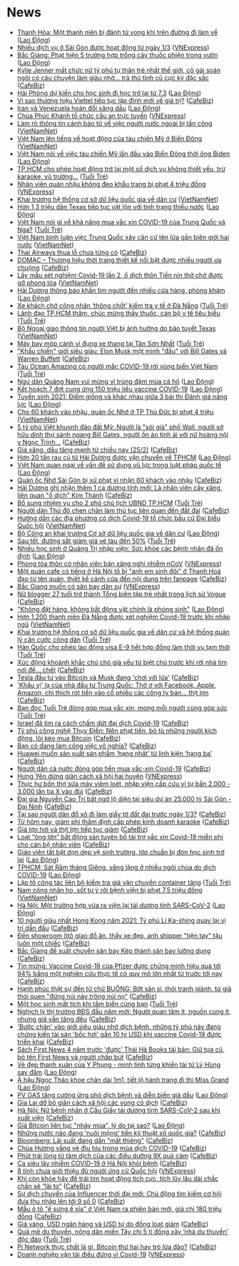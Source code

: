 # News

- [Thanh Hóa: Một thanh niên bị đánh tử vong khi trên đường đi làm về](https://laodong.vn/phap-luat/thanh-hoa-mot-thanh-nien-bi-danh-tu-vong-khi-tren-duong-di-lam-ve-883618.ldo) ([Lao Động](https://laodong.vn))
- [Nhiều dịch vụ ở Sài Gòn được hoạt động từ ngày 1/3](https://vnexpress.net/nhieu-dich-vu-o-sai-gon-duoc-hoat-dong-tu-ngay-1-3-4240324.html) ([VNExpress](https://vnexpress.net))
- [Bắc Giang: Phạt hiện 5 trường hợp trồng cây thuốc phiện trong vườn](https://laodong.vn/phap-luat/bac-giang-phat-hien-5-truong-hop-trong-cay-thuoc-phien-trong-vuon-883630.ldo) ([Lao Động](https://laodong.vn))
- [Kylie Jenner mất chức nữ tỷ phú tự thân trẻ nhất thế giới, cô gái soán ngôi có câu chuyện làm giàu nhờ… trả thù tình cũ cực kỳ đặc sắc](https://cafebiz.vn/kylie-jenner-mat-chuc-nu-ty-phu-tu-than-tre-nhat-the-gioi-co-gai-soan-ngoi-co-cau-chuyen-lam-giau-nho-tra-thu-tinh-cu-cuc-ky-dac-sac-20210225165126024.chn) ([CafeBiz](https://cafebiz.vn))
- [Hải Phòng dự kiến cho học sinh đi học trở lại từ 7.3](https://laodong.vn/giao-duc/hai-phong-du-kien-cho-hoc-sinh-di-hoc-tro-lai-tu-73-883619.ldo) ([Lao Động](https://laodong.vn))
- [Vì sao thương hiệu Viettel tiếp tục lập đỉnh mới về giá trị?](https://cafebiz.vn/vi-sao-thuong-hieu-viettel-tiep-tuc-lap-dinh-moi-ve-gia-tri-20210225174943695.chn) ([CafeBiz](https://cafebiz.vn))
- [Iran và Venezuela hoán đổi xăng dầu](https://laodong.vn/the-gioi/iran-va-venezuela-hoan-doi-xang-dau-883595.ldo) ([Lao Động](https://laodong.vn))
- [Chùa Phúc Khánh tổ chức cầu an trực tuyến](https://vnexpress.net/chua-phuc-khanh-to-chuc-cau-an-truc-tuyen-4240269.html) ([VNExpress](https://vnexpress.net))
- [Làm rõ thông tin cảnh báo từ về việc người nước ngoài bị tấn công](http://vietnamnet.vn/vn/thoi-su/lam-ro-thong-tin-canh-bao-tu-ve-viec-nguoi-nuoc-ngoai-bi-tan-cong-715519.html) ([VietNamNet](https://vietnamnet.vn))
- [Việt Nam lên tiếng về hoạt động của tàu chiến Mỹ ở Biển Đông](http://vietnamnet.vn/vn/thoi-su/chinh-tri/viet-nam-len-tieng-ve-hoat-dong-cua-tau-chien-my-o-bien-dong-715517.html) ([VietNamNet](https://vietnamnet.vn))
- [Việt Nam nói về việc tàu chiến Mỹ lần đầu vào Biển Đông thời ông Biden](https://laodong.vn/the-gioi/viet-nam-noi-ve-viec-tau-chien-my-lan-dau-vao-bien-dong-thoi-ong-biden-883522.ldo) ([Lao Động](https://laodong.vn))
- [TP.HCM cho phép hoạt động trở lại một số dịch vụ không thiết yếu, trừ karaoke, vũ trường...](https://tuoitre.vn/tp-hcm-cho-phep-hoat-dong-tro-lai-mot-so-dich-vu-khong-thiet-yeu-tru-karaoke-vu-truong-20210224142406616.htm) ([Tuổi Trẻ](https://tuoitre.vn))
- [Nhân viên quán nhậu không đeo khẩu trang bị phạt 4 triệu đồng](https://vnexpress.net/nhan-vien-quan-nhau-khong-deo-khau-trang-bi-phat-4-trieu-dong-4240285.html) ([VNExpress](https://vnexpress.net))
- [Khai trương hệ thống cơ sở dữ liệu quốc gia về dân cư](http://vietnamnet.vn/vn/thoi-su/chinh-tri/khai-truong-he-thong-co-so-du-lieu-quoc-gia-ve-dan-cu-715489.html) ([VietNamNet](https://vietnamnet.vn))
- [Hơn 1,3 triệu dân Texas tiếp tục vật lộn với tình trạng thiếu nước](https://laodong.vn/the-gioi/hon-13-trieu-dan-texas-tiep-tuc-vat-lon-voi-tinh-trang-thieu-nuoc-883576.ldo) ([Lao Động](https://laodong.vn))
- [Việt Nam nói gì về khả năng mua vắc xin COVID-19 của Trung Quốc và Nga?](https://tuoitre.vn/viet-nam-noi-gi-ve-kha-nang-mua-vac-xin-covid-19-cua-trung-quoc-va-nga-2021022423441713.htm) ([Tuổi Trẻ](https://tuoitre.vn))
- [Việt Nam bình luận việc Trung Quốc xây căn cứ tên lửa gần biên giới hai nước](http://vietnamnet.vn/vn/thoi-su/chinh-tri/viet-nam-binh-luan-viec-trung-quoc-xay-can-cu-ten-lua-gan-bien-gioi-hai-nuoc-715518.html) ([VietNamNet](https://vietnamnet.vn))
- [Thai Airways thua lỗ chưa từng có](https://cafebiz.vn/thai-airways-thua-lo-chua-tung-co-20210225173700983.chn) ([CafeBiz](https://cafebiz.vn))
- [DOMAC – Thương hiệu thời trang thiết kế nổi bật được nhiều người ưa chuộng](https://cafebiz.vn/domac-thuong-hieu-thoi-trang-thiet-ke-noi-bat-duoc-nhieu-nguoi-ua-chuong-20210225165317698.chn) ([CafeBiz](https://cafebiz.vn))
- [Lấy mẫu xét nghiệm Covid-19 lần 2, ổ dịch thôn Tiền nín thở chờ được gỡ phong tỏa](http://vietnamnet.vn/vn/thoi-su/tin-anh/lay-mau-xet-nghiem-covid-19-lan-2-o-dich-thon-tien-nin-tho-cho-duoc-go-phong-toa-715513.html) ([VietNamNet](https://vietnamnet.vn))
- [Hải Dương thông báo khẩn tìm người đến nhiều cửa hàng, phòng khám](https://laodong.vn/xa-hoi/hai-duong-thong-bao-khan-tim-nguoi-den-nhieu-cua-hang-phong-kham-883598.ldo) ([Lao Động](https://laodong.vn))
- [Xe khách chở công nhân ‘thông chốt’ kiểm tra y tế ở Đà Nẵng](https://tuoitre.vn/xe-khach-cho-cong-nhan-thong-chot-kiem-tra-y-te-o-da-nang-20210225165301083.htm) ([Tuổi Trẻ](https://tuoitre.vn))
- [Lãnh đạo TP.HCM thăm, chúc mừng thầy thuốc, cán bộ y tế tiêu biểu](https://tuoitre.vn/lanh-dao-tphcm-tham-chuc-mung-thay-thuoc-can-bo-y-te-tieu-bieu-20210225171007767.htm) ([Tuổi Trẻ](https://tuoitre.vn))
- [Bộ Ngoại giao thông tin người Việt bị ảnh hưởng do bão tuyết Texas](http://vietnamnet.vn/vn/thoi-su/chinh-tri/bo-ngoai-giao-thong-tin-nguoi-viet-bi-anh-huong-do-bao-tuyet-texas-715515.html) ([VietNamNet](https://vietnamnet.vn))
- [Máy bay móp cánh vì đụng xe thang tại Tân Sơn Nhất](https://tuoitre.vn/may-bay-mop-canh-vi-dung-xe-thang-tai-tan-son-nhat-20210225163626812.htm) ([Tuổi Trẻ](https://tuoitre.vn))
- ["Khẩu chiến" giới siêu giàu: Elon Musk một mình "đấu" với Bill Gates và Warren Buffett](https://cafebiz.vn/khau-chien-gioi-sieu-giau-elon-musk-mot-minh-dau-voi-bill-gates-va-warren-buffett-20210225154534631.chn) ([CafeBiz](https://cafebiz.vn))
- [Tàu Ocean Amazing có người mắc COVID-19 rời vùng biển Việt Nam](https://tuoitre.vn/tau-ocean-amazing-co-nguoi-mac-covid-19-roi-vung-bien-viet-nam-20210225165011698.htm) ([Tuổi Trẻ](https://tuoitre.vn))
- [Ngư dân Quảng Nam vui mừng vì trúng đậm mùa cá hố](https://laodong.vn/photo/ngu-dan-quang-nam-vui-mung-vi-trung-dam-mua-ca-ho-883543.ldo) ([Lao Động](https://laodong.vn))
- [Kết hoạch 7 đợt cung ứng 150 triệu liều vaccine COVID-19](https://laodong.vn/infographic/ket-hoach-7-dot-cung-ung-150-trieu-lieu-vaccine-covid-19-883385.ldo) ([Lao Động](https://laodong.vn))
- [Tuyển sinh 2021: Điểm giống và khác nhau giữa 3 bài thi Đánh giá năng lực](https://laodong.vn/infographic/tuyen-sinh-2021-diem-giong-va-khac-nhau-giua-3-bai-thi-danh-gia-nang-luc-883441.ldo) ([Lao Động](https://laodong.vn))
- [Cho 60 khách vào nhậu, quán ốc Nhớ ở TP Thủ Đức bị phạt 4 triệu](http://vietnamnet.vn/vn/thoi-su/cho-60-khach-vao-nhau-quan-oc-nho-o-tp-thu-duc-bi-phat-4-trieu-715501.html) ([VietNamNet](https://vietnamnet.vn))
- [5 tỷ phú Việt khuynh đảo đất Mỹ: Người là "sói già" phố Wall, người sở hữu dinh thự sánh ngang Bill Gates, người ồn ào tình ái với nữ hoàng nội y Ngọc Trinh...](https://cafebiz.vn/5-ty-phu-viet-khuynh-dao-dat-my-nguoi-la-soi-gia-pho-wall-nguoi-so-huu-dinh-thu-sanh-ngang-bill-gates-nguoi-on-ao-tinh-ai-voi-nu-hoang-noi-y-ngoc-trinh-20210225152815524.chn) ([CafeBiz](https://cafebiz.vn))
- [Giá xăng, dầu tăng mạnh từ chiều nay (25/2)](https://cafebiz.vn/gia-xang-dau-tang-manh-tu-chieu-nay-25-2-20210225164520579.chn) ([CafeBiz](https://cafebiz.vn))
- [Hơn 20 tấn rau củ từ Hải Dương được vận chuyển về TPHCM](https://laodong.vn/thi-truong/hon-20-tan-rau-cu-tu-hai-duong-duoc-van-chuyen-ve-tphcm-883551.ldo) ([Lao Động](https://laodong.vn))
- [Việt Nam quan ngại về vấn đề sử dụng vũ lực trong luật pháp quốc tế](https://laodong.vn/the-gioi/viet-nam-quan-ngai-ve-van-de-su-dung-vu-luc-trong-luat-phap-quoc-te-883563.ldo) ([Lao Động](https://laodong.vn))
- [Quán ốc Nhớ Sài Gòn bị xử phạt vì nhận 60 khách vào nhậu](https://cafebiz.vn/quan-oc-nho-sai-gon-bi-xu-phat-vi-nhan-60-khach-vao-nhau-20210225164023589.chn) ([CafeBiz](https://cafebiz.vn))
- [Hải Dương ghi nhận thêm 1 ca dương tính mới: Là nhân viên cây xăng, liên quan "ổ dịch" Kim Thành](https://cafebiz.vn/hai-duong-ghi-nhan-them-1-ca-duong-tinh-moi-la-nhan-vien-cay-xang-lien-quan-o-dich-kim-thanh-20210225164011136.chn) ([CafeBiz](https://cafebiz.vn))
- [Bổ sung nhiệm vụ cho 2 phó chủ tịch UBND TP.HCM](https://tuoitre.vn/bo-sung-nhiem-vu-cho-2-pho-chu-tich-ubnd-tphcm-20210225162127923.htm) ([Tuổi Trẻ](https://tuoitre.vn))
- [Người dân Thủ đô chen chân làm thủ tục liên quan đến đất đai](https://cafebiz.vn/nguoi-dan-thu-do-chen-chan-lam-thu-tuc-lien-quan-den-dat-dai-20210225163027119.chn) ([CafeBiz](https://cafebiz.vn))
- [Hướng dẫn các địa phương có dịch Covid-19 tổ chức bầu cử Đại biểu Quốc hội](http://vietnamnet.vn/vn/thoi-su/quoc-hoi/huong-dan-cac-dia-phuong-co-dich-covid-19-to-chuc-bau-cu-dai-bieu-quoc-hoi-715492.html) ([VietNamNet](https://vietnamnet.vn))
- [Bộ Công an khai trương Cơ sở dữ liệu quốc gia về dân cư](https://laodong.vn/thoi-su/bo-cong-an-khai-truong-co-so-du-lieu-quoc-gia-ve-dan-cu-883546.ldo) ([Lao Động](https://laodong.vn))
- [Sau tết, đường sắt giảm giá vé tàu đến 50%](https://tuoitre.vn/sau-tet-duong-sat-giam-gia-ve-tau-den-50-20210225151758991.htm) ([Tuổi Trẻ](https://tuoitre.vn))
- [Nhiều học sinh ở Quảng Trị nhập viện: Sức khỏe các bệnh nhân đã ổn định](https://laodong.vn/xa-hoi/nhieu-hoc-sinh-o-quang-tri-nhap-vien-suc-khoe-cac-benh-nhan-da-on-dinh-883564.ldo) ([Lao Động](https://laodong.vn))
- [Phong tỏa thôn có nhân viên bán xăng nghi nhiễm nCoV](https://vnexpress.net/phong-toa-thon-co-nhan-vien-ban-xang-nghi-nhiem-ncov-4240235.html) ([VNExpress](https://vnexpress.net))
- [Một quán cafe có tiếng ở Hà Nội tố bị "anh em sinh đôi" ở Thanh Hoá đạo từ tên quán, thiết kế cánh cửa đến nội dung trên fanpage](https://cafebiz.vn/mot-quan-cafe-co-tieng-o-ha-noi-to-bi-anh-em-sinh-doi-o-thanh-hoa-dao-tu-ten-quan-thiet-ke-canh-cua-den-noi-dung-tren-fanpage-20210225154408202.chn) ([CafeBiz](https://cafebiz.vn))
- [Bắc Giang muốn có sân bay dân sự](https://vnexpress.net/bac-giang-muon-co-san-bay-dan-su-4240195.html) ([VNExpress](https://vnexpress.net))
- [Nữ blogger 27 tuổi trở thành Tổng biên tập trẻ nhất trong lịch sử Vogue](https://cafebiz.vn/nu-blogger-27-tuoi-tro-thanh-tong-bien-tap-tre-nhat-trong-lich-su-vogue-20210225160026665.chn) ([CafeBiz](https://cafebiz.vn))
- [&quot;Không đặt hàng, không bắt động vật chính là phóng sinh&quot;](https://laodong.vn/video/khong-dat-hang-khong-bat-dong-vat-chinh-la-phong-sinh-883149.ldo) ([Lao Động](https://laodong.vn))
- [Hơn 1.200 thanh niên Đà Nẵng được xét nghiệm Covid-19 trước khi nhập ngũ](http://vietnamnet.vn/vn/thoi-su/hon-1-200-thanh-nien-da-nang-duoc-xet-nghiem-covid-19-truoc-khi-nhap-ngu-715473.html) ([VietNamNet](https://vietnamnet.vn))
- [Khai trương hệ thống cơ sở dữ liệu quốc gia về dân cư và hệ thống quản lý căn cước công dân](https://tuoitre.vn/khai-truong-he-thong-co-so-du-lieu-quoc-gia-ve-dan-cu-va-he-thong-quan-ly-can-cuoc-cong-dan-20210225155259145.htm) ([Tuổi Trẻ](https://tuoitre.vn))
- [Hàn Quốc cho phép lao động visa E-9 hết hợp đồng làm thời vụ tạm thời](https://tuoitre.vn/han-quoc-cho-phep-lao-dong-visa-e-9-het-hop-dong-lam-thoi-vu-tam-thoi-20210225151308502.htm) ([Tuổi Trẻ](https://tuoitre.vn))
- [Xúc động khoảnh khắc chú chó già yếu từ biệt chủ trước khi rời nhà tìm nơi để... chết](https://cafebiz.vn/xuc-dong-khoanh-khac-chu-cho-gia-yeu-tu-biet-chu-truoc-khi-roi-nha-tim-noi-de-chet-20210225154641301.chn) ([CafeBiz](https://cafebiz.vn))
- [Tesla đầu tư vào Bitcoin và Musk đang 'chơi với lửa'](https://cafebiz.vn/tesla-dau-tu-vao-bitcoin-va-musk-dang-choi-voi-lua-20210225152158039.chn) ([CafeBiz](https://cafebiz.vn))
- ['Khẩu vị' lạ của nhà đầu tư Trung Quốc: Thờ ơ với Facebook, Apple, Amazon, chỉ thích rót tiền vào cổ phiếu các công ty bán... thịt lợn](https://cafebiz.vn/khau-vi-la-cua-nha-dau-tu-trung-quoc-tho-o-voi-facebook-apple-amazon-chi-thich-rot-tien-vao-co-phieu-cac-cong-ty-ban-thit-lon-20210225151300908.chn) ([CafeBiz](https://cafebiz.vn))
- [Bạn đọc Tuổi Trẻ đóng góp mua vắc xin, mong mỗi người cùng góp sức](https://tuoitre.vn/ban-doc-tuoi-tre-dong-gop-mua-vacxin-mong-moi-nguoi-cung-gop-suc-20210225144342577.htm) ([Tuổi Trẻ](https://tuoitre.vn))
- [Israel đã tìm ra cách chấm dứt đại dịch Covid-19](https://cafebiz.vn/israel-da-tim-ra-cach-cham-dut-dai-dich-covid-19-20210225151645904.chn) ([CafeBiz](https://cafebiz.vn))
- [Tỷ phú công nghệ Thụy Điển: Nên phạt tiền, bỏ tù những người kích động, lôi kéo mua Bitcoin](https://cafebiz.vn/ty-phu-cong-nghe-my-nen-phat-tien-bo-tu-nhung-nguoi-kich-dong-loi-keo-mua-bitcoin-20210225150556149.chn) ([CafeBiz](https://cafebiz.vn))
- [Bạn có đang làm công việc vô nghĩa?](https://cafebiz.vn/ban-co-dang-lam-cong-viec-vo-nghia-20210225150041335.chn) ([CafeBiz](https://cafebiz.vn))
- [Huawei muốn sản xuất sản phẩm ‘hạng nhất’ từ linh kiện ‘hạng ba’](https://cafebiz.vn/huawei-muon-san-xuat-san-pham-hang-nhat-tu-linh-kien-hang-ba-20210225135814791.chn) ([CafeBiz](https://cafebiz.vn))
- [Người dân cả nước đóng góp tiền mua vắc-xin Covid-19](https://cafebiz.vn/nguoi-dan-ca-nuoc-dong-gop-tien-mua-vac-xin-covid-19-20210225145815241.chn) ([CafeBiz](https://cafebiz.vn))
- [Hưng Yên dừng giãn cách xã hội hai huyện](https://vnexpress.net/hung-yen-dung-gian-cach-xa-hoi-hai-huyen-4240097.html) ([VNExpress](https://vnexpress.net))
- [Thực hư bốn thợ sửa máy viêm loét, nhập viện cấp cứu vì tự bắn 2.000 - 3.000 lần tia X vào đùi](https://cafebiz.vn/thuc-hu-bon-tho-sua-may-viem-loet-nhap-vien-cap-cuu-vi-tu-ban-2000-3000-lan-tia-x-vao-dui-20210225145147281.chn) ([CafeBiz](https://cafebiz.vn))
- [Đại gia Nguyễn Cao Trí bất ngờ lộ diện tại siêu dự án 25.000 tỷ Sài Gòn - Đại Ninh](https://cafebiz.vn/dai-gia-nguyen-cao-tri-bat-ngo-lo-dien-tai-sieu-du-an-25000-ty-sai-gon-dai-ninh-20210225144929537.chn) ([CafeBiz](https://cafebiz.vn))
- [Tại sao người dân đổ xô đi làm giấy tờ đất đai trước ngày 1/3?](https://cafebiz.vn/tai-sao-nguoi-dan-do-xo-di-lam-giay-to-dat-dai-truoc-ngay-1-3-20210225144800131.chn) ([CafeBiz](https://cafebiz.vn))
- [Từ hôm nay, giảm phí thẩm định cấp phép kinh doanh karaoke](https://cafebiz.vn/tu-hom-nay-giam-phi-tham-dinh-cap-phep-kinh-doanh-karaoke-20210225144627324.chn) ([CafeBiz](https://cafebiz.vn))
- [Giá lợn hơi và thịt lợn tiếp tục giảm](https://cafebiz.vn/gia-lon-hoi-va-thit-lon-tiep-tuc-giam-20210225144517859.chn) ([CafeBiz](https://cafebiz.vn))
- [Loạt “ông lớn” bất động sản tuyên bố tài trợ vắc xin Covid-19 miễn phí cho cán bộ nhân viên](https://cafebiz.vn/loat-ong-lon-bat-dong-san-tiem-vac-xin-covid-19-mien-phi-cho-can-bo-nhan-vien-20210225141109126.chn) ([CafeBiz](https://cafebiz.vn))
- [Giáo viên tất bật dọn dẹp vệ sinh trường, lớp chuẩn bị đón học sinh trở lại](https://laodong.vn/photo/giao-vien-tat-bat-don-dep-ve-sinh-truong-lop-chuan-bi-don-hoc-sinh-tro-lai-883460.ldo) ([Lao Động](https://laodong.vn))
- [TPHCM: Sát Rằm tháng Giêng, vắng lặng ở nhiều ngôi chùa do dịch COVID-19](https://laodong.vn/photo/tphcm-sat-ram-thang-gieng-vang-lang-o-nhieu-ngoi-chua-do-dich-covid-19-883476.ldo) ([Lao Động](https://laodong.vn))
- [Lập tổ công tác liên bộ kiểm tra giá vận chuyển container tăng](https://tuoitre.vn/lap-to-cong-tac-lien-bo-kiem-tra-gia-van-chuyen-container-tang-20210225122509153.htm) ([Tuổi Trẻ](https://tuoitre.vn))
- [Nam công nhân ho, sốt tự ý rời bệnh viện bị phạt 7,5 triệu đồng](http://vietnamnet.vn/vn/thoi-su/nam-cong-nhan-ho-sot-tu-y-roi-benh-vien-bi-phat-7-5-trieu-dong-715448.html) ([VietNamNet](https://vietnamnet.vn))
- [Hà Nội: Một trường hợp vừa ra viện lại tái dương tính SARS-CoV-2](https://laodong.vn/xa-hoi/ha-noi-mot-truong-hop-vua-ra-vien-lai-tai-duong-tinh-sars-cov-2-883501.ldo) ([Lao Động](https://laodong.vn))
- [10 người giàu nhất Hong Kong năm 2021: Tỷ phú Li Ka-shing quay lại vị trí dẫn đầu](https://cafebiz.vn/10-nguoi-giau-nhat-hong-kong-nam-2021-ty-phu-li-ka-shing-quay-lai-vi-tri-dan-dau-20210225134326788.chn) ([CafeBiz](https://cafebiz.vn))
- [Đến showroom ôtô giao đồ ăn, thấy xe đẹp, anh shipper "tiện tay" tậu luôn một chiếc](https://cafebiz.vn/den-showroom-oto-giao-do-an-thay-xe-dep-anh-shipper-tien-tay-tau-luon-mot-chiec-20210225142259514.chn) ([CafeBiz](https://cafebiz.vn))
- [Bắc Giang đề xuất chuyển sân bay Kép thành sân bay lưỡng dụng](https://cafebiz.vn/bac-giang-de-xuat-chuyen-san-bay-kep-thanh-san-bay-luong-dung-2021022514225451.chn) ([CafeBiz](https://cafebiz.vn))
- [Tin mừng: Vaccine Covid-19 của Pfizer được chứng minh hiệu quả tới 94% bằng một nghiên cứu thực tế có quy mô lớn nhất từ trước tới nay](https://cafebiz.vn/tin-mung-vaccine-covid-19-cua-pfizer-duoc-chung-minh-hieu-qua-toi-94-bang-mot-nghien-cuu-thuc-te-co-quy-mo-lon-nhat-tu-truoc-toi-nay-2021022514011951.chn) ([CafeBiz](https://cafebiz.vn))
- [Hạnh phúc thật sự đến từ chữ BUÔNG: Bớt sân si, thôi tranh giành, từ giã thói quen "đứng núi này trông núi nọ"](https://cafebiz.vn/hanh-phuc-that-su-den-tu-chu-buong-bot-san-si-thoi-tranh-gianh-tu-gia-thoi-quen-dung-nui-nay-trong-nui-no-20210219122324369.chn) ([CafeBiz](https://cafebiz.vn))
- [Một học sinh mất tích khi tắm biển cùng bạn](https://tuoitre.vn/mot-hoc-sinh-mat-tich-khi-tam-bien-cung-ban-20210225141806972.htm) ([Tuổi Trẻ](https://tuoitre.vn))
- [Nghịch lý thị trường BĐS đầu năm mới: Người quan tâm ít, nguồn cung ít, nhưng giá vẫn tăng đều](https://cafebiz.vn/nghich-ly-thi-truong-bds-dau-nam-moi-nguoi-quan-tam-it-nguon-cung-it-nhung-gia-van-tang-deu-20210225112501988.chn) ([CafeBiz](https://cafebiz.vn))
- ['Bước chân' vào giới siêu giàu nhờ dịch bệnh, những tỷ phú này đang chứng kiến tài sản 'bốc hơi' gần 10 tỷ USD khi vaccine Covid-19 được triển khai](https://cafebiz.vn/buoc-chan-vao-gioi-sieu-giau-nho-dich-benh-nhung-ty-phu-nay-dang-chung-kien-tai-san-boc-hoi-gan-10-ty-usd-khi-vaccine-covid-19-duoc-trien-khai-20210225133816802.chn) ([CafeBiz](https://cafebiz.vn))
- [Sách First News 4 năm trước 'được' Thái Hà Books tái bản: Giữ tựa cũ, bỏ tên First News và người chấp bút](https://cafebiz.vn/sach-first-news-4-nam-truoc-duoc-thai-ha-books-tai-ban-giu-tua-cu-bo-ten-first-news-va-nguoi-chap-but-2021022513311439.chn) ([CafeBiz](https://cafebiz.vn))
- [Vẻ đẹp thanh xuân của Y Phụng - minh tinh từng khiến tài tử Lý Hùng say đắm](https://laodong.vn/photo/ve-dep-thanh-xuan-cua-y-phung-minh-tinh-tung-khien-tai-tu-ly-hung-say-dam-883158.ldo) ([Lao Động](https://laodong.vn))
- [Á hậu Ngọc Thảo khoe chân dài 1m1, tiết lộ hành trang đi thi Miss Grand](https://laodong.vn/photo/a-hau-ngoc-thao-khoe-chan-dai-1m1-tiet-lo-hanh-trang-di-thi-miss-grand-883356.ldo) ([Lao Động](https://laodong.vn))
- [PV GAS tăng cường ứng phó dịch bệnh và diễn biến giá dầu](https://laodong.vn/thong-tin-doanh-nghiep/pv-gas-tang-cuong-ung-pho-dich-benh-va-dien-bien-gia-dau-883383.ldo) ([Lao Động](https://laodong.vn))
- [Gia Lai dỡ bỏ giãn cách xã hội các vùng có dịch](https://cafebiz.vn/gia-lai-do-bo-gian-cach-xa-hoi-cac-vung-co-dich-20210225135911345.chn) ([CafeBiz](https://cafebiz.vn))
- [Hà Nội: Nữ bệnh nhân ở Cầu Giấy tái dương tính SARS-CoV-2 sau khi xuất viện](https://cafebiz.vn/ha-noi-nu-benh-nhan-o-cau-giay-tai-duong-tinh-sars-cov-2-sau-khi-xuat-vien-2021022513562058.chn) ([CafeBiz](https://cafebiz.vn))
- [Giá Bitcoin liên tục &quot;nhảy múa&quot;, lý do tại sao?](https://laodong.vn/video/gia-bitcoin-lien-tuc-nhay-mua-ly-do-tai-sao-883439.ldo) ([Lao Động](https://laodong.vn))
- [Những nước nào đang 'nuôi mộng' tiền kỹ thuật số quốc gia?](https://cafebiz.vn/nhung-nuoc-nao-dang-nuoi-mong-tien-ky-thuat-so-quoc-gia-20210225134901259.chn) ([CafeBiz](https://cafebiz.vn))
- [Bloomberg: Lãi suất đang dần "mất thiêng"](https://cafebiz.vn/bloomberg-lai-suat-dang-dan-mat-thieng-20210225134727088.chn) ([CafeBiz](https://cafebiz.vn))
- [Chùa Hương vắng vẻ đìu hiu trong mùa dịch COVID-19](https://cafebiz.vn/chua-huong-vang-ve-diu-hiu-trong-mua-dich-covid-19-20210225134628141.chn) ([CafeBiz](https://cafebiz.vn))
- [Phút trải lòng từ tâm dịch của các điều dưỡng 9X quả cảm](https://cafebiz.vn/phut-trai-long-tu-tam-dich-cua-cac-dieu-duong-9x-qua-cam-20210225134206728.chn) ([CafeBiz](https://cafebiz.vn))
- [Ca siêu lây nhiễm COVID-19 ở Hà Nội khỏi bệnh](https://cafebiz.vn/ca-sieu-lay-nhiem-covid-19-o-ha-noi-khoi-benh-20210225133815732.chn) ([CafeBiz](https://cafebiz.vn))
- [8 tỉnh chưa giới thiệu đủ người ứng cử Quốc hội](https://vnexpress.net/8-tinh-chua-gioi-thieu-du-nguoi-ung-cu-quoc-hoi-4240022.html) ([VNExpress](https://vnexpress.net))
- [Khi còn khỏe hãy để trái tim hoạt động tích cực, tích lũy lâu dài chắc chắn sẽ “lãi to”](https://cafebiz.vn/khi-con-khoe-hay-de-trai-tim-hoat-dong-tich-cuc-tich-luy-lau-dai-chac-chan-se-lai-to-20210225133525509.chn) ([CafeBiz](https://cafebiz.vn))
- [Sự dịch chuyển của Influencer thời đại mới: Chủ động tìm kiếm cơ hội đưa thu nhập lên tới 9 số 0](https://cafebiz.vn/su-dich-chuyen-cua-influencer-thoi-dai-moi-chu-dong-tim-kiem-co-hoi-dua-thu-nhap-len-toi-9-so-0-20210225114417134.chn) ([CafeBiz](https://cafebiz.vn))
- [Mẫu ô tô "ế sưng ế xỉa" ở Việt Nam ra phiên bản mới, giá chỉ 180 triệu đồng](https://cafebiz.vn/mau-o-to-e-sung-e-xia-o-viet-nam-ra-phien-ban-moi-gia-chi-180-trieu-dong-2021022513294101.chn) ([CafeBiz](https://cafebiz.vn))
- [Giá vàng, USD ngân hàng và USD tự do đồng loạt giảm](https://cafebiz.vn/gia-vang-usd-ngan-hang-va-usd-tu-do-dong-loat-giam-20210225132645017.chn) ([CafeBiz](https://cafebiz.vn))
- [Quá mê du thuyền, nông dân miền Tây chi 5 tỉ đồng xây ‘nhà du thuyền’ độc đáo](https://tuoitre.vn/qua-me-du-thuyen-nong-dan-mien-tay-chi-5-ti-dong-xay-nha-du-thuyen-doc-dao-20210225135832023.htm) ([Tuổi Trẻ](https://tuoitre.vn))
- [Pi Network thực chất là gì, Bitcoin thứ hai hay trò lừa đảo?](https://cafebiz.vn/chuyen-gia-canh-bao-lua-dao-khi-dao-pi-coin-loai-tien-so-duoc-cho-la-se-thanh-cong-hon-ca-bitcoin-20210224173616956.chn) ([CafeBiz](https://cafebiz.vn))
- [Doanh nghiệp vận tải điêu đứng vì Covid-19](https://vnexpress.net/doanh-nghiep-van-tai-dieu-dung-vi-covid-19-4239990.html) ([VNExpress](https://vnexpress.net))
